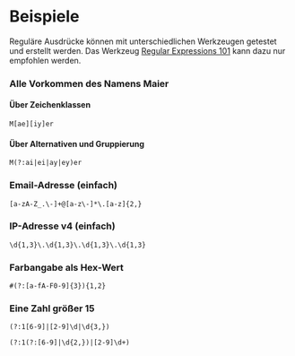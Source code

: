 # Beispiele

Reguläre Ausdrücke können mit unterschiedlichen Werkzeugen getestet und erstellt werden. Das Werkzeug [Regular Expressions 101](https://regex101.com/) kann dazu nur empfohlen werden.

### Alle Vorkommen des Namens Maier

#### Über Zeichenklassen

```
M[ae][iy]er
```

#### Über Alternativen und Gruppierung

```
M(?:ai|ei|ay|ey)er
```

### Email-Adresse (einfach)

```
[a-zA-Z_.\-]+@[a-z\-]*\.[a-z]{2,}
```

### IP-Adresse v4 (einfach)

```
\d{1,3}\.\d{1,3}\.\d{1,3}\.\d{1,3}
```

### Farbangabe als Hex-Wert

```
#(?:[a-fA-F0-9]{3}){1,2}
```

### Eine Zahl größer 15

```
(?:1[6-9]|[2-9]\d|\d{3,})
```

```
(?:1(?:[6-9]|\d{2,})|[2-9]\d+)
```